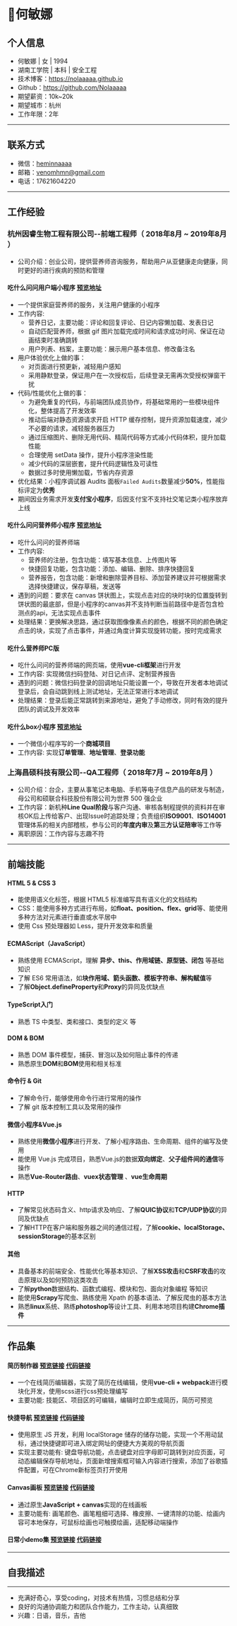 # :cherry_blossom:何敏娜

## 个人信息
* 何敏娜 | 女 | 1994 
* 湖南工学院 | 本科 | 安全工程
* 技术博客：https://nolaaaaa.github.io
* Github：https://github.com/Nolaaaaa
* 期望薪资：10k~20k
* 期望城市：杭州
* 工作年限：2年
---
## 联系方式
* 微信：[heminnaaaa](https://github.com/Nolaaaaa/resume/blob/master/img/wechat.jpg)
* 邮箱：[venomhmn@gmail.com](mailto:venomhmn@gmail.com)
* 电话：17621604220 
---
## 工作经验
### 杭州因睿生物工程有限公司--前端工程师（ 2018年8月 ~ 2019年8月 ）
* 公司介绍：创业公司，提供营养师咨询服务，帮助用户从亚健康走向健康，同时更好的进行疾病的预防和管理
#### 吃什么问问用户端小程序  [预览地址](https://github.com/Nolaaaaa/resume/blob/master/img/wenwen.jpg)
* 一个提供家庭营养师的服务，关注用户健康的小程序
* 工作内容:
  * 营养日记，主要功能：评论和回复评论、日记内容懒加载、发表日记
  * 自动匹配营养师，根据 gif 图片加载完成时间和请求成功时间、保证在动画结束时准确跳转
  * 用户列表、档案，主要功能：展示用户基本信息、修改备注名
* 用户体验优化上做的事：
  * 对页面进行预更新，减轻用户感知
  * 采用静默登录，保证用户在一次授权后，后续登录无需再次受授权弹窗干扰
* 代码/性能优化上做的事：
  * 为避免重复的代码，与前端团队成员协作，将基础常用的一些模块组件化，整体提高了开发效率
  * 推动后端对静态资源请求开启 HTTP 缓存控制，提升资源加载速度，减少不必要的请求，减轻服务器压力
  * 通过压缩图片、删除无用代码、精简代码等方式减小代码体积，提升加载性能
  * 合理使用 setData 操作，提升小程序渲染性能
  * 减少代码的深层嵌套，提升代码逻辑性及可读性
  * 数据过多时使用懒加载，节省内存资源
* 优化结果：小程序调试器 Audits 面板`Failed Audits`数量减少**50%**，性能指标评定为**优秀**
* 期间因业务需求开发**支付宝小程序**，后因支付宝不支持社交笔记类小程序放弃上线
#### 吃什么问问营养师小程序  [预览地址](https://github.com/Nolaaaaa/resume/blob/master/img/wenwen_diet.jpg)
* 吃什么问问的营养师端
* 工作内容:
  * 营养师的注册，包含功能：填写基本信息、上传图片等
  * 快捷回复功能，包含功能：添加、编辑、删除、排序快捷回复
  * 营养报告，包含功能：新增和删除营养目标、添加营养建议并可根据需求选择快捷建议，保存草稿，发送等
* 遇到的问题：要求在 canvas 饼状图上，实现点击对应的块时块的位置旋转到饼状图的最底部，但是小程序的canvas并不支持判断当前路径中是否包含检测点的api，无法实现点击事件
* 处理结果：更换解决思路，通过获取图像像素点的颜色，根据不同的颜色确定点击的块，实现了点击事件，并通过角度计算实现旋转功能，按时完成需求
#### 吃什么营养师PC版
* 吃什么问问的营养师端的网页端，使用**vue-cli框架**进行开发
* 工作内容: 实现微信扫码登陆、对日记点评、定制营养报告
* 遇到的问题：微信扫码登录的回调地址只能设置一个，导致在开发者本地调试登录后，会自动跳到线上测试地址，无法正常进行本地调试
* 处理结果：登录后能正常跳转到来源地址，避免了手动修改，同时有效的提升团队的调试及开发效率
#### 吃什么box小程序  [预览地址](https://github.com/Nolaaaaa/resume/blob/master/img/chishenme.jpg)
* 一个微信小程序写的一个**商城项目**
* 工作内容: 实现**订单管理**、**地址管理**、**登录功能**

### 上海昌硕科技有限公司--QA工程师（ 2018年7月 ~ 2019年8月 ）
* 公司介绍：台企，主要从事笔记本电脑、手机等电子信息产品的研发与制造，母公司和硕联合科技股份有限公司为世界 500 强企业
* 工作内容：新机种**Line Qual阶段**与客户沟通、审核各制程提供的资料并在审核OK后上传给客户、出现Issue时追踪处理；负责组织**ISO9001**、**ISO14001**管理体系的相关内部稽核，参与公司的**年度内审**及**第三方认证陪审**等工作等
* 离职原因：工作内容与志趣不符
---
## 前端技能
#### HTML 5 & CSS 3 
* 能使用语义化标签，根据 HTML5 标准编写具有语义化的文档结构 
* CSS：能使用多种方式进行布局，如**float、position、flex、grid**等、能使用多种方法对元素进行垂直或水平居中
* 使用 Css 预处理器如 Less，提升开发效率和质量  
#### ECMAScript（JavaScript）
* 熟练使用 ECMAScript，理解 **异步、this、作用域链、原型链、闭包** 等基础知识
* 了解 ES6 常用语法，如**块作用域、箭头函数、模板字符串、解构赋值**等
* 了解**Object.defineProperty**和**Proxy**的异同及优缺点
#### TypeScript入门
* 熟悉 TS 中类型、类和接口、类型的定义 等
#### DOM & BOM 
* 熟悉 DOM 事件模型，捕获、冒泡以及如何阻止事件的传递 
* 熟悉原生**DOM**和**BOM**使用和相关标准 
#### 命令行 & Git 
* 了解命令行，能够使用命令行进行常用的操作 
* 了解 git 版本控制工具以及常用的操作 
#### 微信小程序&Vue.js
* 熟练使用**微信小程序**进行开发、了解小程序路由、生命周期、组件的编写及使用
* 能使用 Vue.js 完成项目，熟悉Vue.js的数据**双向绑定**、**父子组件间的通信**等操作
* 熟悉**Vue-Router路由**、**vuex状态管理** 、**vue生命周期**
#### HTTP 
* 了解常见状态码含义、http请求及响应、了解**QUIC协议**和**TCP/UDP协议**的异同及优缺点
* 了解HTTP在客户端和服务器之间的通信过程，了解**cookie、localStorage、sessionStorage**的基本区别 
#### 其他  
* 具备基本的前端安全、性能优化等基本知识、了解**XSS攻击**和**CSRF攻击**的攻击原理以及如何预防这类攻击
* 了解**python**数据结构、函数式编程、模块和包、面向对象编程 等知识
* 能使用**Scrapy**写爬虫、熟练使用 Xpath 的基本语法、了解反爬虫的基本方法
* 熟悉**linux**系统、熟练**photoshop**等设计工具、利用本地项目构建**Chrome插件**
---
## 作品集
#### 简历制作器  [预览链接](https://nolaaaaa.github.io/resume-maker/dist/) [代码链接](https://github.com/Nolaaaaa/resume-maker)
* 一个在线简历编辑器，实现了简历在线编辑，使用**vue-cli + webpack**进行模块化开发，使用scss进行css预处理编写
* 主要功能: 技能区、项目区的可编辑，编辑时立即生成简历，简历可预览
#### 快捷导航  [预览链接](https://nolaaaaa.github.io/navigation-page) [代码链接](https://github.com/Nolaaaaa/navigation-page)
* 使用原生 JS 开发，利用 localStorage 储存的储存功能，实现一个不用动鼠标，通过快捷键即可进入绑定网址的便捷大方美观的导航页面
* 实现主要功能有: 键盘导航功能，点击键盘对应字母即可跳转到对应页面，可动态编辑保存导航地址，页面新增搜索框可输入内容进行搜索，添加了谷歌插件配置，可在Chrome新标签页打开使用
#### Canvas画板  [预览链接](https://nolaaaaa.github.io/canvas-drawing-board) [代码链接](https://github.com/Nolaaaaa/canvas-drawing-board)
* 通过原生**JavaScript + canvas**实现的在线画板
* 主要功能有: 画笔颜色、画笔粗细可选择、橡皮擦、一键清除的功能、绘画内容可本地保存，可鼠标绘画也可触摸绘画，适配移动端操作 
#### 日常小demo集  [预览链接](https://github.com/Nolaaaaa/demo/blob/master/README.md) [代码链接](https://github.com/Nolaaaaa/demo)

---
## 自我描述
___
* 充满好奇心，享受coding，对技术有热情，习惯总结和分享
* 良好的沟通协调能力和团队合作能力，工作主动，认真细致 
* 兴趣：日语，音乐，吉他
